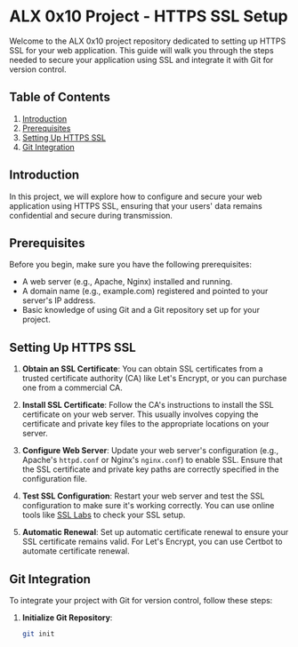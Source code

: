 # ALX 0x10 Project - HTTPS SSL Setup

Welcome to the ALX 0x10 project repository dedicated to setting up HTTPS SSL for your web application. This guide will walk you through the steps needed to secure your application using SSL and integrate it with Git for version control.

## Table of Contents

1. [Introduction](#introduction)
2. [Prerequisites](#prerequisites)
3. [Setting Up HTTPS SSL](#setting-up-https-ssl)
4. [Git Integration](#git-integration)

## Introduction

In this project, we will explore how to configure and secure your web application using HTTPS SSL, ensuring that your users' data remains confidential and secure during transmission.

## Prerequisites

Before you begin, make sure you have the following prerequisites:

- A web server (e.g., Apache, Nginx) installed and running.
- A domain name (e.g., example.com) registered and pointed to your server's IP address.
- Basic knowledge of using Git and a Git repository set up for your project.

## Setting Up HTTPS SSL

1. **Obtain an SSL Certificate**: You can obtain SSL certificates from a trusted certificate authority (CA) like Let's Encrypt, or you can purchase one from a commercial CA.

2. **Install SSL Certificate**: Follow the CA's instructions to install the SSL certificate on your web server. This usually involves copying the certificate and private key files to the appropriate locations on your server.

3. **Configure Web Server**: Update your web server's configuration (e.g., Apache's `httpd.conf` or Nginx's `nginx.conf`) to enable SSL. Ensure that the SSL certificate and private key paths are correctly specified in the configuration file.

4. **Test SSL Configuration**: Restart your web server and test the SSL configuration to make sure it's working correctly. You can use online tools like [SSL Labs](https://www.ssllabs.com/ssltest/) to check your SSL setup.

5. **Automatic Renewal**: Set up automatic certificate renewal to ensure your SSL certificate remains valid. For Let's Encrypt, you can use Certbot to automate certificate renewal.

## Git Integration

To integrate your project with Git for version control, follow these steps:

1. **Initialize Git Repository**:
   ```bash
   git init

